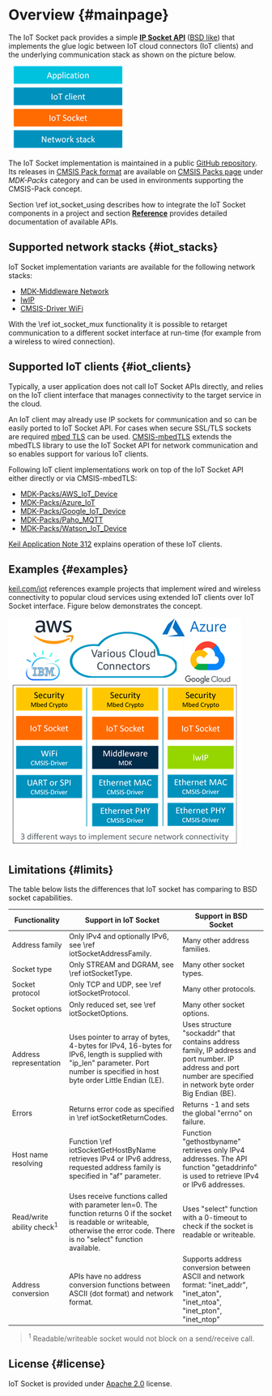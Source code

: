 # Overview {#mainpage}

The IoT Socket pack provides a simple [**IP Socket API**](./modules.html) ([BSD like](https://en.wikipedia.org/wiki/Berkeley_sockets)) that implements the glue logic between IoT cloud connectors (IoT clients) and the underlying communication stack as shown on the picture below.

![Structure of an IoT application](./images/iot_block_diagram.png)

The IoT Socket implementation is maintained in a public [GitHub repository](https://github.com/MDK-Packs/IoT_Socket). Its releases in [CMSIS Pack format](https://www.open-cmsis-pack.org/) are available on [CMSIS Packs page](https://developer.arm.com/tools-and-software/embedded/cmsis/cmsis-packs) under *MDK-Packs* category and can be used in environments supporting the CMSIS-Pack concept.

Section \ref iot_socket_using describes how to integrate the IoT Socket components in a project and section [**Reference**](./modules.html) provides detailed documentation of available APIs.

## Supported network stacks {#iot_stacks}
IoT Socket implementation variants are available for the following network stacks:
- [MDK-Middleware Network](https://www.keil.com/pack/doc/mw/Network/html/index.html)
- [lwIP](https://en.wikipedia.org/wiki/LwIP)
- [CMSIS-Driver WiFi](https://arm-software.github.io/CMSIS_5/Driver/html/group__wifi__interface__gr.html)

With the \ref iot_socket_mux functionality it is possible to retarget communication to a different socket interface at run-time (for example from a wireless to wired connection).

## Supported IoT clients {#iot_clients}

Typically, a user application does not call IoT Socket APIs directly, and relies on the IoT client interface that manages connectivity to the target service in the cloud.

An IoT client may already use IP sockets for communication and so can be easily ported to IoT Socket API. For cases when secure SSL/TLS sockets are required [mbed TLS](https://www.trustedfirmware.org/projects/mbed-tls/) can be used. [CMSIS-mbedTLS](https://github.com/ARM-software/CMSIS-mbedTLS) extends the mbedTLS library to use the IoT Socket API for network communication and so enables support for various IoT clients.

Following IoT client implementations work on top of the IoT Socket API either directly or via CMSIS-mbedTLS:

- [MDK-Packs/AWS_IoT_Device](https://github.com/MDK-Packs/AWS_IoT_Device)
- [MDK-Packs/Azure_IoT](https://github.com/MDK-Packs/Azure_IoT)
- [MDK-Packs/Google_IoT_Device](https://github.com/MDK-Packs/Google_IoT_Device)
- [MDK-Packs/Paho_MQTT](https://github.com/MDK-Packs/Paho_MQTT)
- [MDK-Packs/Watson_IoT_Device](https://github.com/MDK-Packs/Watson_IoT_Device)

[Keil Application Note 312](https://developer.arm.com/documentation/kan312) explains operation of these IoT clients.

## Examples {#examples}

[keil.com/iot](https://www2.keil.com/iot) references example projects that implement wired and wireless connectivity to popular cloud services using extended IoT clients over IoT Socket interface. Figure below demonstrates the concept.

![Examples of IoT applications](./images/iot_examples.png)

## Limitations {#limits}

The table below lists the differences that IoT socket has comparing to BSD socket capabilities.

|Functionality     | Support in IoT Socket  | Support in BSD Socket
|------------------|------------------------|-------------------
| Address family   | Only IPv4 and optionally IPv6, see \ref iotSocketAddressFamily. | Many other address families.
| Socket type      | Only STREAM and DGRAM, see \ref iotSocketType.   | Many other socket types.
| Socket protocol  | Only TCP and UDP, see \ref iotSocketProtocol.    | Many other protocols.
| Socket options   | Only reduced set, see \ref iotSocketOptions.     | Many other socket options.
| Address representation | Uses pointer to array of bytes, 4-bytes for IPv4, 16-bytes for IPv6, length is supplied with "ip_len" parameter. Port number is specified in host byte order Little Endian (LE). | Uses structure "sockaddr" that contains address family, IP address and port number. IP address and port number are specified in network byte order Big Endian (BE).
| Errors   | Returns error code as specified in \ref iotSocketReturnCodes.  | Returns -1 and sets the global "errno" on failure.
| Host name resolving   | Function \ref iotSocketGetHostByName retrieves IPv4 or IPv6 address, requested address family is specified in "af" parameter. | Function "gethostbyname" retrieves only IPv4 addresses. The API function "getaddrinfo" is used to retrieve IPv4 or IPv6 addresses.
| Read/write ability check<sup>1</sup> | Uses receive functions called with parameter len=0. The function returns 0 if the socket is readable or writeable, otherwise the error code. There is no "select" function available. | Uses "select" function with a 0-timeout to check if the socket is readable or writeable.
| Address conversion | APIs have no address conversion functions between ASCII (dot format) and network format.    | Supports address conversion between ASCII and network format: "inet_addr", "inet_aton", "inet_ntoa", "inet_pton", "inet_ntop"

> <sup>1</sup> Readable/writeable socket would not block on a send/receive call.

## License {#license}

IoT Socket is provided under [Apache 2.0](https://opensource.org/licenses/Apache-2.0) license.
